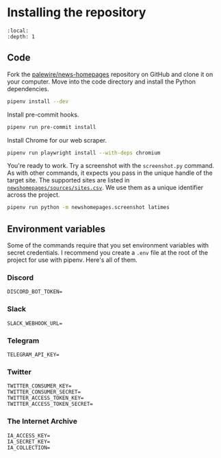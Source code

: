 ```{include} _templates/nav.html
```

# Installing the repository

```{contents} Sections
:local:
:depth: 1
```

## Code

Fork the [palewire/news-homepages](https://github.com/palewire/news-homepages) repository on GitHub and clone it on your computer. Move into the code directory and install the Python dependencies.

```bash
pipenv install --dev
```

Install pre-commit hooks.

```bash
pipenv run pre-commit install
```

Install Chrome for our web scraper.

```bash
pipenv run playwright install --with-deps chromium
```

You're ready to work. Try a screenshot with the `screenshot.py` command. As with other commands, it expects you pass in the unique handle of the target site. The supported sites are listed in [`newshomepages/sources/sites.csv`](https://github.com/palewire/news-homepages/blob/main/newshomepages/sources/sites.csv). We use them as a unique identifier across the project.

```bash
pipenv run python -m newshomepages.screenshot latimes
```

## Environment variables

Some of the commands require that you set environment variables with secret credentials. I recommend you create a `.env` file at the root of the project for use with pipenv. Here's all of them.

### Discord

```
DISCORD_BOT_TOKEN=
```

### Slack

```
SLACK_WEBHOOK_URL=
```

### Telegram

```
TELEGRAM_API_KEY=
```

### Twitter

```
TWITTER_CONSUMER_KEY=
TWITTER_CONSUMER_SECRET=
TWITTER_ACCESS_TOKEN_KEY=
TWITTER_ACCESS_TOKEN_SECRET=
```

### The Internet Archive

```
IA_ACCESS_KEY=
IA_SECRET_KEY=
IA_COLLECTION=
```
